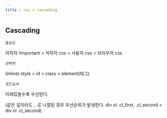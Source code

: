 ```yaml
---
title : css > cascading
---
```




## Cascading

`중요도`

저작자 !important  > 저작자 css > 사용자 css > 브라우저 css

`선택자`

(inline) style > id > class > element(태그)

`코드순서`

아래있을수록 우선된다.

(같은 깊이라도 `,` 로 나열된 경우 우선순위가 발생한다. div ol .cl_first, .cl_second > div ol .cl_second)

